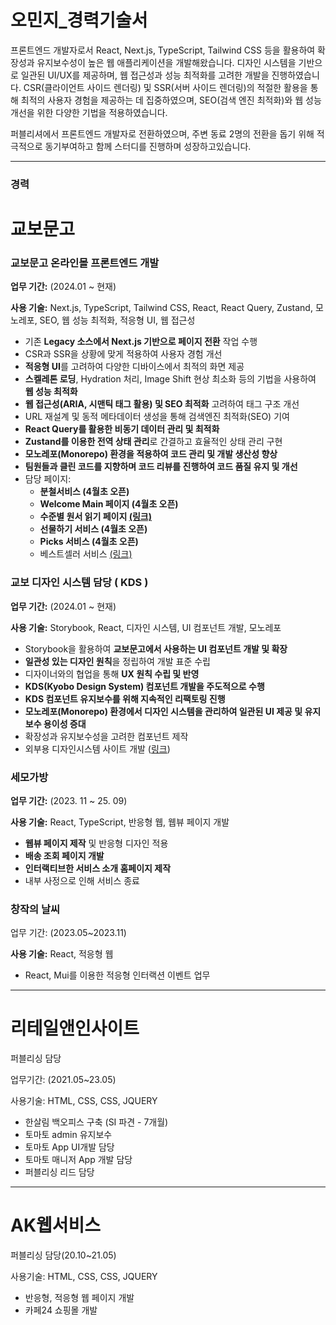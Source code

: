 # **오민지_경력기술서**
프론트엔드 개발자로서 React, Next.js, TypeScript, Tailwind CSS 등을 활용하여 확장성과 유지보수성이 높은 웹 애플리케이션을 개발해왔습니다. 디자인 시스템을 기반으로 일관된 UI/UX를 제공하며, 웹 접근성과 성능 최적화를 고려한 개발을 진행하였습니다. CSR(클라이언트 사이드 렌더링) 및 SSR(서버 사이드 렌더링)의 적절한 활용을 통해 최적의 사용자 경험을 제공하는 데 집중하였으며, SEO(검색 엔진 최적화)와 웹 성능 개선을 위한 다양한 기법을 적용하였습니다.

퍼블리셔에서 프론트엔드 개발자로 전환하였으며, 주변 동료 2명의 전환을 돕기 위해 적극적으로 동기부여하고 함께 스터디를 진행하며 성장하고있습니다.

---

### **경력**

# 교보문고

### **교보문고 온라인몰 프론트엔드 개발**

**업무 기간:** (2024.01 ~ 현재)

**사용 기술:** Next.js, TypeScript, Tailwind CSS, React, React Query, Zustand, 모노레포, SEO, 웹 성능 최적화, 적응형 UI, 웹 접근성

- 기존 **Legacy 소스에서 Next.js 기반으로 페이지 전환** 작업 수행
- CSR과 SSR을 상황에 맞게 적용하여 사용자 경험 개선
- **적응형 UI**를 고려하여 다양한 디바이스에서 최적의 화면 제공
- **스켈레톤 로딩**, Hydration 처리, Image Shift 현상 최소화 등의 기법을 사용하여 **웹 성능 최적화**
- **웹 접근성(ARIA, 시맨틱 태그 활용) 및 SEO 최적화** 고려하여 태그 구조 개선
- URL 재설계 및 동적 메타데이터 생성을 통해 검색엔진 최적화(SEO) 기여
- **React Query를 활용한 비동기 데이터 관리 및 최적화**
- **Zustand를 이용한 전역 상태 관리**로 간결하고 효율적인 상태 관리 구현
- **모노레포(Monorepo) 환경을 적용하여 코드 관리 및 개발 생산성 향상**
- **팀원들과 클린 코드를 지향하며 코드 리뷰를 진행하여 코드 품질 유지 및 개선**
- 담당 페이지:
    - **분철서비스 (4월초 오픈)**
    - **Welcome Main 페이지 (4월초 오픈)**
    - **수준별 원서 읽기 페이지 [(링크)](https://store.kyobobook.co.kr/read-index)**
    - **선물하기 서비스 (4월초 오픈)**
    - **Picks 서비스 (4월초 오픈)**
    - 베스트셀러 서비스 [(링크)](https://store.kyobobook.co.kr/bestseller/online/daily)

### **교보 디자인 시스템 담당 ( KDS )**

**업무 기간:** (2024.01 ~ 현재)

**사용 기술:** Storybook, React, 디자인 시스템, UI 컴포넌트 개발, 모노레포

- Storybook을 활용하여 **교보문고에서 사용하는 UI 컴포넌트 개발 및 확장**
- **일관성 있는 디자인 원칙**을 정립하여 개발 표준 수립
- 디자이너와의 협업을 통해 **UX 원칙 수립 및 반영**
- **KDS(Kyobo Design System) 컴포넌트 개발을 주도적으로 수행**
- **KDS 컴포넌트 유지보수를 위해 지속적인 리팩토링 진행**
- **모노레포(Monorepo) 환경에서 디자인 시스템을 관리하여 일관된 UI 제공 및 유지보수 용이성 증대**
- 확장성과 유지보수성을 고려한 컴포넌트 제작
- 외부용 디자인시스템 사이트 개발 ([링크](https://design.kyobobook.co.kr/))

### **세모가방**

**업무 기간:** (2023. 11 ~ 25. 09)

**사용 기술:** React, TypeScript, 반응형 웹, 웹뷰 페이지 개발

- **웹뷰 페이지 제작** 및 반응형 디자인 적용
- **배송 조회 페이지 개발**
- **인터랙티브한 서비스 소개 홈페이지 제작**
- 내부 사정으로 인해 서비스 종료

### 창작의 날씨

업무 기간: (2023.05~2023.11)

**사용 기술:** React, 적응형 웹

- React, Mui를 이용한 적응형 인터랙션 이벤트 업무

---

# 리테일앤인사이트

퍼블리싱 담당

업무기간: (2021.05~23.05)

사용기술: HTML, CSS, CSS, JQUERY

- 한살림 백오피스 구축 (SI 파견 - 7개월)
- 토마토 admin 유지보수
- 토마토 App UI개발 담당
- 토마토 매니저 App 개발 담당
- 퍼블리싱 리드 담당

---

# AK웹서비스

퍼블리싱 담당(20.10~21.05)

사용기술: HTML, CSS, CSS, JQUERY

- 반응형, 적응형 웹 페이지 개발
- 카페24 쇼핑몰 개발

